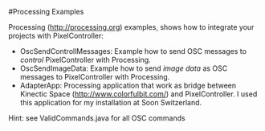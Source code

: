 #Processing Examples

Processing (http://processing.org) examples, shows how to integrate your projects with PixelController:

* OscSendControllMessages: Example how to send OSC messages to *control* PixelController with Processing.
* OscSendImageData: Example how to send *image data* as OSC messages to  PixelController with Processing.
* AdapterApp: Processing application that work as bridge between Kinectic Space (http://www.colorfulbit.com/) and PixelController. I used this application for my installation at Soon Switzerland.

Hint: see ValidCommands.java for all OSC commands